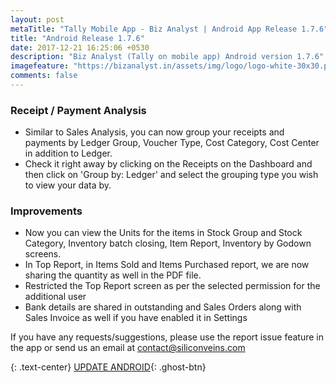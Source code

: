 ```yaml
---
layout: post
metaTitle: "Tally Mobile App - Biz Analyst | Android App Release 1.7.6"
title: "Android Release 1.7.6"
date: 2017-12-21 16:25:06 +0530
description: "Biz Analyst (Tally on mobile app) Android version 1.7.6"
imagefeature: "https://bizanalyst.in/assets/img/logo/logo-white-30x30.png"
comments: false
---
```



### Receipt / Payment Analysis
- Similar to Sales Analysis, you can now group your receipts and payments by Ledger Group, Voucher Type, Cost Category, Cost Center in addition to Ledger.
- Check it right away by clicking on the Receipts on the Dashboard and then click on 'Group by: Ledger' and select the grouping type you wish to view your data by.

### Improvements
- Now you can view the Units for the items in Stock Group and Stock Category, Inventory batch closing, Item Report, Inventory by Godown screens.
- In Top Report, in Items Sold and Items Purchased report, we are now sharing the quantity as well in the PDF file.
- Restricted the Top Report screen as per the selected permission for the additional user
- Bank details are shared in outstanding and Sales Orders along with Sales Invoice as well if you have enabled it in Settings


If you have any requests/suggestions, please use the report issue feature in the app or send us an email at contact@siliconveins.com


{: .text-center}
[UPDATE ANDROID](https://play.google.com/store/apps/details?id=in.bizanalyst){: .ghost-btn}

